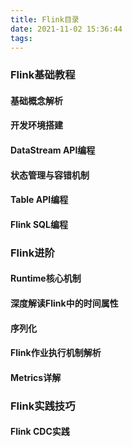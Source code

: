 ```yaml
---
title: Flink目录
date: 2021-11-02 15:36:44
tags:
---
```


### Flink基础教程

#### 基础概念解析
#### 开发环境搭建
#### DataStream API编程
#### 状态管理与容错机制
#### Table API编程
#### Flink SQL编程

### Flink进阶

#### Runtime核心机制
#### 深度解读Flink中的时间属性
#### 序列化
#### Flink作业执行机制解析
#### Metrics详解

### Flink实践技巧

#### Flink CDC实践